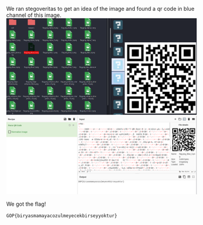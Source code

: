 We ran stegoveritas to get an idea of the image and found a qr code in blue channel of this image.
![](solution00.png)
![](solution01.png)

We got the flag!
```
GOP{biryasmamayacozulmeyecekbirseyyoktur}
```
